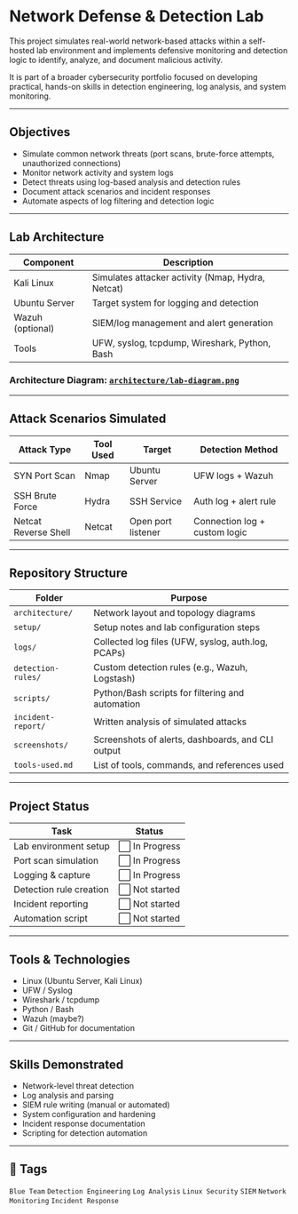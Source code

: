 # Network Defense & Detection Lab

This project simulates real-world network-based attacks within a self-hosted lab environment and implements defensive monitoring and detection logic to identify, analyze, and document malicious activity.

It is part of a broader cybersecurity portfolio focused on developing practical, hands-on skills in detection engineering, log analysis, and system monitoring.

---

## Objectives

- Simulate common network threats (port scans, brute-force attempts, unauthorized connections)
- Monitor network activity and system logs
- Detect threats using log-based analysis and detection rules
- Document attack scenarios and incident responses
- Automate aspects of log filtering and detection logic

---

## Lab Architecture

| Component | Description |
|----------|-------------|
| Kali Linux | Simulates attacker activity (Nmap, Hydra, Netcat) |
| Ubuntu Server | Target system for logging and detection |
| Wazuh (optional) | SIEM/log management and alert generation |
| Tools | UFW, syslog, tcpdump, Wireshark, Python, Bash |

### Architecture Diagram: [`architecture/lab-diagram.png`](architecture/lab-diagram.png)

---

## Attack Scenarios Simulated

| Attack Type | Tool Used | Target | Detection Method |
|-------------|-----------|--------|------------------|
| SYN Port Scan | Nmap | Ubuntu Server | UFW logs + Wazuh |
| SSH Brute Force | Hydra | SSH Service | Auth log + alert rule |
| Netcat Reverse Shell | Netcat | Open port listener | Connection log + custom logic |

---

## Repository Structure

| Folder | Purpose |
|--------|---------|
| `architecture/` | Network layout and topology diagrams |
| `setup/` | Setup notes and lab configuration steps |
| `logs/` | Collected log files (UFW, syslog, auth.log, PCAPs) |
| `detection-rules/` | Custom detection rules (e.g., Wazuh, Logstash) |
| `scripts/` | Python/Bash scripts for filtering and automation |
| `incident-report/` | Written analysis of simulated attacks |
| `screenshots/` | Screenshots of alerts, dashboards, and CLI output |
| `tools-used.md` | List of tools, commands, and references used |

---

## Project Status

| Task | Status |
|------|--------|
| Lab environment setup | ⬜️ In Progress |
| Port scan simulation | ⬜️ In Progress |
| Logging & capture | ⬜️ In Progress |
| Detection rule creation | ⬜️ Not started |
| Incident reporting | ⬜️ Not started |
| Automation script | ⬜️ Not started |

---

##  Tools & Technologies

- Linux (Ubuntu Server, Kali Linux)
- UFW / Syslog
- Wireshark / tcpdump
- Python / Bash
- Wazuh (maybe?)
- Git / GitHub for documentation

---

## Skills Demonstrated

- Network-level threat detection
- Log analysis and parsing
- SIEM rule writing (manual or automated)
- System configuration and hardening
- Incident response documentation
- Scripting for detection automation

---

## 📌 Tags

`Blue Team` `Detection Engineering` `Log Analysis` `Linux Security` `SIEM` `Network Monitoring` `Incident Response`

